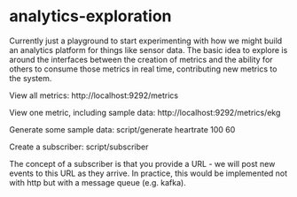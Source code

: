 analytics-exploration
=====================

Currently just a playground to start experimenting with how we might
build an analytics platform for things like sensor data. The basic
idea to explore is around the interfaces between the creation of
metrics and the ability for others to consume those metrics in real
time, contributing new metrics to the system.

View all metrics:
  http://localhost:9292/metrics

View one metric, including sample data:
  http://localhost:9292/metrics/ekg

Generate some sample data:
  script/generate heartrate 100 60

Create a subscriber:
  script/subscriber

  The concept of a subscriber is that you provide a URL - we will post
  new events to this URL as they arrive. In practice, this would be
  implemented not with http but with a message queue (e.g. kafka).

